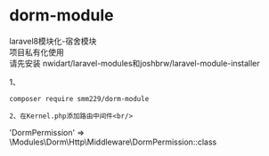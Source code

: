 # dorm-module

laravel8模块化-宿舍模块<br/>
项目私有化使用<br/>
请先安装 nwidart/laravel-modules和joshbrw/laravel-module-installer<br/>

1、
```
composer require smm229/dorm-module

2、在Kernel.php添加路由中间件<br/>
```
'DormPermission' => \Modules\Dorm\Http\Middleware\DormPermission::class

